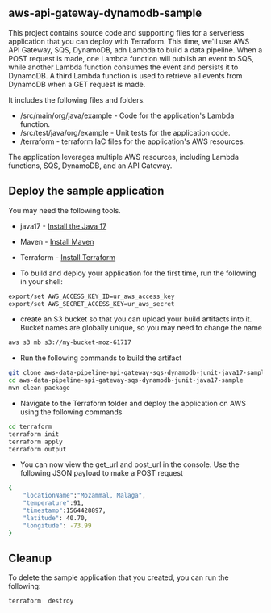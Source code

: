 ## aws-api-gateway-dynamodb-sample

This project contains source code and supporting files for a serverless application
that you can deploy with Terraform. This time, we'll use AWS API Gateway, SQS, DynamoDB, adn Lambda to build a data
pipeline. When a POST request is made, one Lambda function will publish an event to SQS, while another Lambda function
consumes the event and persists it to DynamoDB. A third Lambda function is used to retrieve all events from DynamoDB
when a GET request is made.

It includes the following files and folders.

- /src/main/org/java/example - Code for the application's Lambda function.
- /src/test/java/org/example - Unit tests for the application code.
- /terraform - terraform IaC files for the application's AWS resources.

The application leverages multiple AWS resources, including Lambda functions, SQS, DynamoDB, and an API Gateway.

## Deploy the sample application

You may need the following tools.

* java17 - [Install the Java 17](https://docs.aws.amazon.com/corretto/latest/corretto-17-ug/downloads-list.html)
* Maven - [Install Maven](https://maven.apache.org/install.html)
* Terraform - [Install Terraform](https://developer.hashicorp.com/terraform/tutorials/aws-get-started/install-cli)

* To build and deploy your application for the first time, run the following in your shell:

```bash
export/set AWS_ACCESS_KEY_ID=ur_aws_access_key
export/set AWS_SECRET_ACCESS_KEY=ur_aws_secret
```

* create an S3 bucket so that you can upload your build artifacts into it. Bucket names are globally unique, so you may
  need to change the name

```bash
aws s3 mb s3://my-bucket-moz-61717
```

* Run the following commands to build the artifact

```bash
git clone aws-data-pipeline-api-gateway-sqs-dynamodb-junit-java17-sample.git
cd aws-data-pipeline-api-gateway-sqs-dynamodb-junit-java17-sample
mvn clean package
```

* Navigate to the Terraform folder and deploy the application on AWS using the following commands

```bash
cd terraform
terraform init
terraform apply
terraform output
```

* You can now view the get_url and post_url in the console. Use the following JSON payload to make a POST request

```bash
{
    "locationName":"Mozammal, Malaga", 
    "temperature":91, 
    "timestamp":1564428897, 
    "latitude": 40.70, 
    "longitude": -73.99
}
```

## Cleanup

To delete the sample application that you created, you can run the following:

```bash
terraform  destroy
```